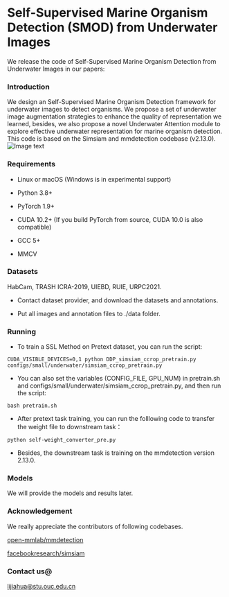 # Self-Supervised Marine Organism Detection (SMOD) from Underwater Images
We release the code of Self-Supervised Marine Organism Detection from Underwater Images in our papers:
### Introduction
We design an Self-Supervised Marine Organism Detection framework for underwater images to detect organisms. We propose a set of underwater image augmentation strategies to enhance the quality of representation we learned, besides, we also propose a novel Underwater Attention module to explore effective underwater representation for marine organism detection. This code is based on the Simsiam and mmdetection codebase (v2.13.0).
![Image text](https://github.com/lenka844/SSLMarineOrgnismDET/blob/main/fig.png)
### Requirements
+ Linux or macOS (Windows is in experimental support)

- Python 3.8+

- PyTorch 1.9+

- CUDA 10.2+ (If you build PyTorch from source, CUDA 10.0 is also compatible)

- GCC 5+

- MMCV

### Datasets
HabCam, TRASH ICRA-2019, UIEBD, RUIE, URPC2021.
- Contact dataset provider, and download the datasets and annotations.

- Put all images and annotation files to ./data folder.

### Running
- To train a SSL Method on Pretext dataset, you can run the script:
```
CUDA_VISIBLE_DEVICES=0,1 python DDP_simsiam_ccrop_pretrain.py configs/small/underwater/simsiam_ccrop_pretrain.py
```
- You can also set the variables (CONFIG_FILE, GPU_NUM) in pretrain.sh and configs/small/underwater/simsiam_ccrop_pretrain.py, and then run the script:
```
bash pretrain.sh
```
- After pretext task training, you can run the folllowing code to transfer the weight file to downstream task：
```
python self-weight_converter_pre.py
```
- Besides, the downstream task is training on the mmdetection version 2.13.0.
### Models
We will provide the models and results later.
### Acknowledgement
We really appreciate the contributors of following codebases.

[open-mmlab/mmdetection](https://github.com/open-mmlab/mmdetection)

[facebookresearch/simsiam](https://github.com/facebookresearch/simsiam)
### Contact us@
lijiahua@stu.ouc.edu.cn
